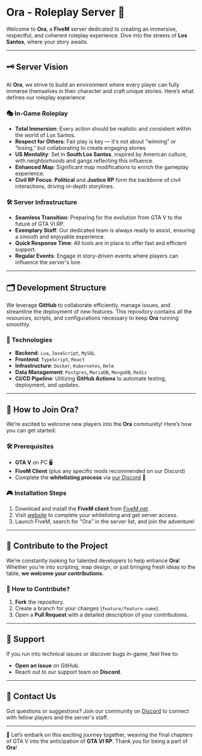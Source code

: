 # Ora - Roleplay Server 🌆

Welcome to **Ora**, a **FiveM** server dedicated to creating an immersive, respectful, and coherent roleplay experience.
Dive into the streets of **Los Santos**, where your story awaits.

---

## 🗝️ Server Vision

At **Ora**, we strive to build an environment where every player can fully immerse themselves in their character and
craft unique stories. Here’s what defines our roleplay experience:

### 🎭 In-Game Roleplay

- **Total Immersion**: Every action should be realistic and consistent within the world of Los Santos.
- **Respect for Others**: Fair play is key — it's not about “winning” or “losing,” but collaborating to create engaging
  stories.
- **US Mentality**: Set in **South Los Santos**, inspired by American culture, with neighborhoods and gangs reflecting
  this influence.
- **Enhanced Map**: Significant map modifications to enrich the gameplay experience.
- **Civil RP Focus**: **Political** and **Justice RP** form the backbone of civil interactions, driving in-depth
  storylines.

### 🛠️ Server Infrastructure

- **Seamless Transition**: Preparing for the evolution from GTA V to the future of GTA VI RP.
- **Exemplary Staff**: Our dedicated team is always ready to assist, ensuring a smooth and enjoyable experience.
- **Quick Response Time**: All tools are in place to offer fast and efficient support.
- **Regular Events**: Engage in story-driven events where players can influence the server's lore.

---

## 🗂️ Development Structure

We leverage **GitHub** to collaborate efficiently, manage issues, and streamline the deployment of new features. This
repository contains all the resources, scripts, and configurations necessary to keep **Ora** running smoothly.

### 🚀 Technologies

- **Backend**: `Lua`, `JavaScript`, `MySQL`
- **Frontend**: `TypeScript`, `React`
- **Infrastructure**: `Docker`, `Kubernetes`, `Helm`
- **Data Management**: `Postgres`, `MariaDB`, `MongoDB`, `Redis`
- **CI/CD Pipeline**: Utilizing **GitHub Actions** to automate testing, deployment, and updates.

---

## 🚩 How to Join Ora?

We’re excited to welcome new players into the **Ora** community! Here’s how you can get started:

### 🛠️ Prerequisites

- **GTA V** on PC 🖥️
- **FiveM Client** (plus any specific mods recommended on our Discord)
- Complete the **whitelisting process** via [our Discord](https://discord.gg/orarp) 📝

### 🎮 Installation Steps

1. Download and install the **FiveM client** from [FiveM.net](https://fivem.net/).
2. Visit [website](https://orarp.com) to complete your whitelisting and get server access.
3. Launch FiveM, search for "Ora" in the server list, and join the adventure!

---

## 🔄 Contribute to the Project

We’re constantly looking for talented developers to help enhance **Ora**! Whether you’re into scripting, map design, or
just bringing fresh ideas to the table, **we welcome your contributions**.

### 🤝 How to Contribute?

1. **Fork** the repository.
2. Create a branch for your changes (`feature/feature-name`).
3. Open a **Pull Request** with a detailed description of your contributions.

---

## 🔧 Support

If you run into technical issues or discover bugs in-game, feel free to:

- **Open an issue** on GitHub.
- Reach out to our support team on **Discord**.

---

## 📧 Contact Us

Got questions or suggestions? Join our community on [Discord](https://discord.gg/orarp) to connect with fellow players
and the server's staff.

---

🌟 Let’s embark on this exciting journey together, weaving the final chapters of GTA V into the anticipation of **GTA VI
RP**.
Thank you for being a part of **Ora**!
